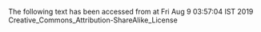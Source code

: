 The following text has been accessed from at Fri Aug 9 03:57:04 IST 2019
Creative_Commons_Attribution-ShareAlike_License
